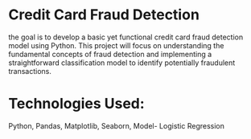 # Credit Card Fraud Detection
the goal is to develop a basic yet functional credit card fraud detection model using Python. This project will focus on understanding the fundamental concepts of fraud detection and implementing a straightforward classification model to identify potentially fraudulent transactions.

# Technologies Used: 
Python, Pandas, Matplotlib, Seaborn, Model- Logistic Regression
